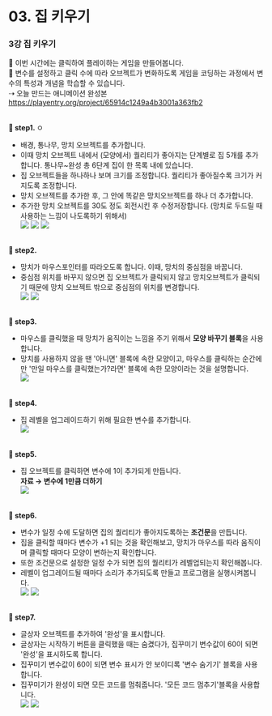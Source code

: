 # 03. 집 키우기
<h3>3강 집 키우기</h3>

🙂 이번 시간에는 클릭하여 플레이하는 게임을 만들어봅니다. <br>
🚩 변수를 설정하고 클릭 수에 따라 오브젝트가 변화하도록 게임을 코딩하는 과정에서 변수의 특성과 개념을 학습할 수 있습니다. <br>
⇢ 오늘 만드는 애니메이션 완성본 <a href="https://playentry.org/project/65914c1249a4b3001a363fb2"> https://playentry.org/project/65914c1249a4b3001a363fb2 <br><Br>

<b>🧩 step1. </b>ㅇ
- 배경, 통나무, 망치 오브젝트를 추가합니다. 
- 이때 망치 오브젝트 내에서 (모양에서) 퀄리티가 좋아지는 단계별로 집 5개를 추가합니다. 통나무~완성 총 6단계 집이 한 목록 내에 있습니다. <br>
- 집 오브젝트들을 하나하나 보며 크기를 조정합니다. 퀄리티가 좋아질수록 크기가 커지도록 조정합니다. <br>
- 망치 오브젝트를 추가한 후, 그 안에 똑같은 망치오브젝트를 하나 더 추가합니다.<br>
- 추가한 망치 오브젝트를 30도 정도 회전시킨 후 수정저장합니다. (망치로 두드릴 때 사용하는 느낌이 나도록하기 위해서) <br>
![](/img/03_집키우기/3_1.png)
![](/img/03_집키우기/3_2.png)
![](/img/03_집키우기/3_3.png)
<br><br>

<b>🧩 step2. </b>
- 망치가 마우스포인터를 따라오도록 합니다. 이때, 망치의 중심점을 바꿉니다.<br>
- 중심점 위치를 바꾸지 않으면 집 오브젝트가 클릭되지 않고 망치오브젝트가 클릭되기 때문에 망치 오브젝트 밖으로 중심점의 위치를 변경합니다.<br>
![](/img/03_집키우기/3_4.png)
![](/img/03_집키우기/3_5.png)
<br><br>

<b>🧩 step3. </b>
- 마우스를 클릭했을 때 망치가 움직이는 느낌을 주기 위해서 <b>모양 바꾸기 블록</b>을 사용합니다. <br>
- 망치를 사용하지 않을 땐 '아니면' 블록에 속한 모양이고, 마우스를 클릭하는 순간에만 '만일 마우스를 클릭했는가?라면' 블록에 속한 모양이라는 것을 설명합니다.<br>
![](/img/03_집키우기/3_6.png)
<br><br>

<b>🧩 step4. </b>
- 집 레벨을 업그레이드하기 위해 필요한 변수를 추가합니다.<br>
![](/img/03_집키우기/3_7.png)
<br><br>

<b>🧩 step5. </b>
- 집 오브젝트를 클릭하면 변수에 1이 추가되게 만듭니다. <br> <b>자료 → 변수에 1만큼 더하기</b><br>
![](/img/03_집키우기/3_8.png)
<br><br>

<b>🧩 step6. </b>
- 변수가 일정 수에 도달하면 집의 퀄리티가 좋아지도록하는 <b>조건문</b>을 만듭니다. <br>
- 집을 클릭할 때마다 변수가 +1 되는 것을 확인해보고, 망치가 마우스를 따라 움직이며 클릭할 때마다 모양이 변하는지 확인합니다. <br>
- 또한 조건문으로 설정한 일정 수가 되면 집의 퀄리티가 레벨업되는지 확인해봅니다. <br>
- 레벨이 업그레이드될 때마다 소리가 추가되도록 만들고 프로그램을 실행시켜봅니다.<br>
![](/img/03_집키우기/3_9.png)
![](/img/03_집키우기/3_10.png)
<br><br>

<b>🧩 step7. </b>
- 글상자 오브젝트를 추가하여 '완성'을 표시합니다.
- 글상자는 시작하기 버튼을 클릭했을 때는 숨겼다가, 집꾸미기 변수값이 60이 되면 '완성'을 표시하도록 합니다.
- 집꾸미기 변수값이 60이 되면 변수 표시가 안 보이디록 '변수 숨기기' 블록을 사용합니다.
- 집꾸미기가 완성이 되면 모든 코드를 멈춰줍니다. '모든 코드 멈추기'블록을 사용합니다. <br>
![](img/03_집키우기/3_11.png)
![](img/03_집키우기/3_12.png)
